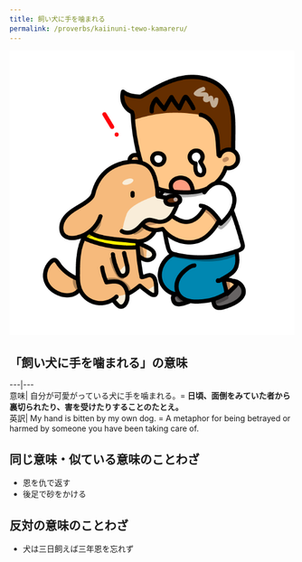 ```yaml
---
title: 飼い犬に手を噛まれる
permalink: /proverbs/kaiinuni-tewo-kamareru/
---
```


![](/assets/images/proverbs/kaiinuni-tewo-kamareru.png)

## 「飼い犬に手を噛まれる」の意味

---|---  
意味| 自分が可愛がっている犬に手を噛まれる。= **日頃、面倒をみていた者から裏切られたり、害を受けたりすることのたとえ。**  
英訳| My hand is bitten by my own dog. = A metaphor for being betrayed or harmed by someone you have been taking care of.  
  
## 同じ意味・似ている意味のことわざ

* 恩を仇で返す
* 後足で砂をかける

## 反対の意味のことわざ

* 犬は三日飼えば三年恩を忘れず

